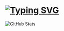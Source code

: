 # [![Typing SVG](https://readme-typing-svg.demolab.com?font=Lora&size=30&pause=1000&color=F70000&background=FF000000&random=false&width=435&lines=Sejam+bem-vindos;Meu+nome+%C3%A9+Oliver)](https://git.io/typing-svg)

![GitHub Stats](https://github-readme-stats.vercel.app/api?username=bnsoliver&show_icons=true&theme=transparent&locale=pt-br)
